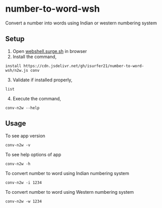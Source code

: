 # number-to-word-wsh
Convert a number into words using Indian or western numbering system

## Setup
1. Open [webshell.surge.sh](https://webshell.surge.sh/) in browser
2. Install the command, 
```
install https://cdn.jsdelivr.net/gh/isurfer21/number-to-word-wsh/n2w.js conv
```
3. Validate if installed properly, 
```
list
```
4. Execute the command,
```
conv-n2w --help
```

## Usage
To see app version
```
conv-n2w -v
```
To see help options of app
```
conv-n2w -h
```
To convert number to word using Indian numbering system
```
conv-n2w -i 1234
```
To convert number to word using Western numbering system
```
conv-n2w -w 1234
```
